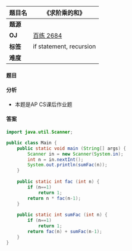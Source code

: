 |题目名|《求阶乘的和》|  
|---|---|  
|**题源**||  
|**OJ**|[百练 2684](http://bailian.openjudge.cn/practice/2684/)|  
|**标签**|if statement, recursion|  
|**难度**||  

#### 题目
#### 分析 
* 本题是AP CS课后作业题
#### 答案

```java
import java.util.Scanner;

public class Main {
	public static void main (String[] args) {
		Scanner in = new Scanner(System.in);
		int n = in.nextInt();
		System.out.println(sumFac(n));
	}
	
	public static int fac (int n) {
		if (n==1)
			return 1;
		return n * fac(n-1);
	}
	
	public static int sumFac (int n) {
		if (n==1)
			return 1;
		return fac(n) + sumFac(n-1);
	}
}
```
